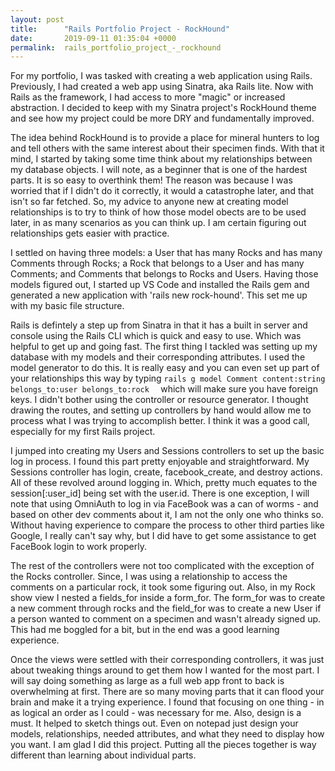 ```yaml
---
layout: post
title:      "Rails Portfolio Project - RockHound"
date:       2019-09-11 01:35:04 +0000
permalink:  rails_portfolio_project_-_rockhound
---
```



For my portfolio, I was tasked with creating a web application using Rails. Previously, I had created a web app using Sinatra, aka Rails lite. Now with Rails as the framework, I had access to more "magic" or increased abstraction. I decided to keep with my Sinatra project's RockHound theme and see how my project could be more DRY and fundamentally improved.

The idea behind RockHound is to provide a place for mineral hunters to log and tell others with the same interest about their specimen finds. With that it mind, I started by taking some time think about my relationships between my database objects. I will note, as a beginner that is one of the hardest parts. It is so easy to overthink them!  The reason was because I was worried that if I didn't do it correctly, it would a catastrophe later, and that isn't so far fetched. So, my advice to anyone new at creating model relationships is to try to think of how those model obects are to be used later, in as many scenarios as you can think up. I am certain figuring out relationships gets easier with practice.

I settled on having three models: a User that has many Rocks and has many Comments through Rocks; a Rock that belongs to a User and has many Comments; and Comments that belongs to Rocks and Users. Having those models figured out, I started up VS Code and installed the Rails gem and generated a new application with 'rails new rock-hound'. This set me up with my basic file structure. 

Rails is defintely a step up from Sinatra in that it has a built in server and console using the Rails CLI which is quick and easy to use. Which was helpful to get up and going fast. The first thing I tackled was setting up my database with my models and their corresponding attributes. I used the model generator to do this. It is really easy and you can even set up part of your relationships this way by typing  `rails g model Comment content:string belongs_to:user belongs_to:rock  ` which will make sure you have foreign keys. I didn't bother using the controller or resource generator. I thought drawing the routes, and setting up controllers by hand would allow me to process what I was trying to accomplish better. I think it was a good call, especially for my first Rails project.

I jumped into creating my Users and Sessions controllers to set up the basic log in process. I found this part pretty enjoyable and straightforward. My Sessions controller has login, create, facebook_create, and destroy actions. All of these revolved around logging in. Which, pretty much equates to the session[:user_id] being set with the user.id. There is one exception, I will note that using OmniAuth to log in via FaceBook was a can of worms - and based on other dev comments about it, I am not the only one who thinks so. Without having experience to compare the process to other third parties like Google, I really can't say why, but I did have to get some assistance to get FaceBook login to work properly.

The rest of the controllers were not too complicated with the exception of the Rocks controller. Since, I was using a relationship to access the comments on a particular rock, it took some figuring out. Also, in my Rock show view I nested a fields_for inside a form_for. The form_for was to create a new comment through rocks and the field_for was to create a new User if a person wanted to comment on a specimen and wasn't already signed up. This had me boggled for a bit, but in the end was a good learning experience.

Once the views were settled with their corresponding controllers, it was just about tweaking things around to get them how I wanted for the most part. I will say doing something as large as a full web app front to back is overwhelming at first. There are so many moving parts that it can flood your brain and make it a trying experience. I found that focusing on one thing - in as logical an order as I could - was necessary for me. Also, design is a must. It helped to sketch things out. Even on notepad just design your models, relationships, needed attributes, and what they need to display how you want.  I am glad I did this project. Putting all the pieces together is way different than learning about individual parts. 








